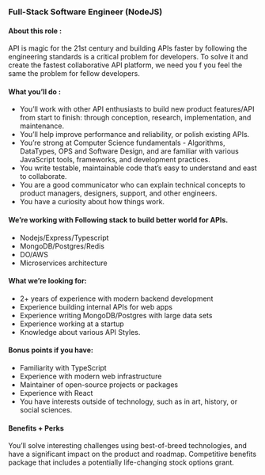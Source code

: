 ### Full-Stack Software Engineer (NodeJS)

#### About this role : 
API is magic for the 21st century and building APIs faster by following the engineering standards is a critical problem for developers. To solve it and create the fastest collaborative API platform, we need you f you feel the same the problem for fellow developers. 

#### What you’ll do :

- You’ll work with other API enthusiasts to build new product features/API from start to finish: through conception, research, implementation, and maintenance.
- You’ll help improve performance and reliability, or polish existing APIs.
- You’re strong at Computer Science fundamentals - Algorithms, DataTypes, OPS and Software Design, and are familiar with various JavaScript tools, frameworks, and development practices.
- You write testable, maintainable code that’s easy to understand and east to collaborate.
- You are a good communicator who can explain technical concepts to product managers, designers, support, and other engineers.
- You have a curiosity about how things work.

#### We’re working with Following stack to build better world for APIs.
- Nodejs/Express/Typescript
- MongoDB/Postgres/Redis
- DO/AWS
- Microservices architecture


#### What we’re looking for:

- 2+ years of experience with modern backend development
- Experience building internal APIs for web apps
- Experience writing MongoDB/Postgres with large data sets
- Experience working at a startup
- Knowledge about various API Styles.

#### Bonus points if you have:

- Familiarity with TypeScript
- Experience with modern web infrastructure
- Maintainer of open-source projects or packages
- Experience with React
- You have interests outside of technology, such as in art, history, or social sciences.

#### Benefits + Perks
You’ll solve interesting challenges using best-of-breed technologies, and have a significant impact on the product and roadmap. Competitive benefits package that includes a potentially life-changing stock options grant.
